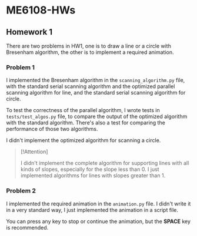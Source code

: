 # ME6108-HWs

## Homework 1

There are two problems in HW1, one is to draw a line or a circle with
Bresenham algorithm, the other is to implement a required animation.

### Problem 1

I implemented the Bresenham algorithm in the `scanning_algorithm.py` file, 
with the standard serial scanning algorithm and the optimized 
parallel scanning algorithm for line, and the standard serial scanning 
algorithm for circle.

To test the correctness of the parallel algorithm, I wrote tests in 
`tests/test_algos.py` file, to compare the output of the optimized 
algorithm with the standard algorithm. There's also a test for comparing 
the performance of those two algorithms.

I didn't implement the optimized algorithm for scanning a circle.

> [!Attention]
> 
> I didn't implement the complete algorithm for supporting lines with all 
> kinds of slopes, especially for the slope less than 0. I just implemented 
> algorithms for lines with slopes greater than 1.

### Problem 2

I implemented the required animation in the `animation.py` file. I didn't 
write it in a very standard way, I just implemented the animation in a 
script file.

You can press any key to stop or continue the animation, but the **SPACE** 
key is recommended.
